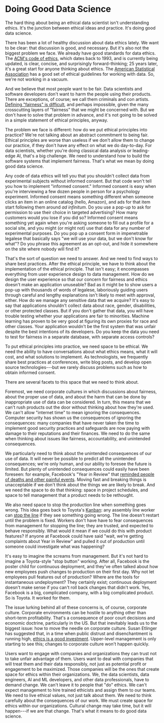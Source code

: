 
Doing Good Data Science
=======================

The hard thing about being an ethical data scientist isn't understanding
ethics. It's the junction between ethical ideas and practice. It's doing
good data science.

There has been a lot of healthy discussion about data ethics lately. We
want to be clear: that discussion is good, and necessary. But it's also
not the biggest problem we face. We already have good standards for data
ethics. The [ACM's code of ethics](http://bit.ly/2zUY4E7), which dates
back to 1993, and is currently being updated, is clear, concise, and
surprisingly forward-thinking; 25 years later, it's a great start for
anyone thinking about ethics. The [American Statistical
Association](http://bit.ly/2mzaMPw) has a good set of ethical guidelines
for working with data. So, we're not working in a vacuum.

And we believe that most people want to be fair. Data scientists and
software developers don't want to harm the people using their products.
There are exceptions, of course; we call them criminals and con artists.
[Defining "fairness" is
difficult](http://bit.ly/problem-build-fair-sys), and perhaps
impossible, given the many crosscutting layers of "fairness" that we
might be concerned with. But we don't have to solve that problem in
advance, and it's not going to be solved in a simple statement of
ethical principles, anyway.

The problem we face is different: how do we put ethical principles into
practice? We're not talking about an abstract commitment to being fair.
Ethical principles are worse than useless if we don't allow them to
change our practice, if they don't have any effect on what we do
day-to-day. For data scientists, whether you're doing classical data
analysis or leading-edge AI, that's a big challenge. We need to
understand how to build the software systems that implement fairness.
That's what we mean by doing good data science.

Any code of data ethics will tell you that you shouldn't collect data
from experimental subjects without informed consent. But that code won't
tell you how to implement "informed consent." Informed consent is easy
when you're interviewing a few dozen people in person for a psychology
experiment. Informed consent means something different when someone
clicks an item in an online catalog (hello, Amazon), and ads for that
item start following them around *ad infinitum*. Do you use a pop-up to
ask for permission to use their choice in targeted advertising? How many
customers would you lose if you did so? Informed consent means something
yet again when you're asking someone to fill out a profile for a social
site, and you might (or might not) use that data for any number of
experimental purposes. Do you pop up a consent form in impenetrable
legalese that basically says "we will use your data, but we don't know
for what"? Do you phrase this agreement as an opt-out, and hide it
somewhere on the site where nobody will find it?

That's the sort of question we need to answer. And we need to find ways
to share best practices. After the ethical principle, we have to think
about the implementation of the ethical principle. That isn't easy; it
encompasses everything from user experience design to data management.
How do we design the user experience so that our concern for fairness
and ethics doesn't make an application unuseable? Bad as it might be to
show users a pop-up with thousands of words of legalese, laboriously
guiding users through careful and lengthy explanations isn't likely to
meet with approval, either. How do we manage any sensitive data that we
acquire? It's easy to say that applications shouldn't collect data about
race, gender, disabilities, or other protected classes. But if you don't
gather that data, you will have trouble testing whether your
applications are fair to minorities. Machine learning has proven to be
very good at figuring its own proxies for race and other classes. Your
application wouldn't be the first system that was unfair despite the
best intentions of its developers. Do you keep the data you need to test
for fairness in a separate database, with separate access controls?

To put ethical principles into practice, we need space to be ethical. We
need the ability to have conversations about what ethics means, what it
will cost, and what solutions to implement. As technologists, we
frequently share best practices at conferences, write blog posts, and
develop open source technologies---but we rarely discuss problems such
as how to obtain informed consent.

There are several facets to this space that we need to think about.

Foremost, we need corporate cultures in which discussions about
fairness, about the proper use of data, and about the harm that can be
done by inappropriate use of data can be considered. In turn, this means
that we can't rush products out the door without thinking about how
they're used. We can't allow "internet time" to mean ignoring the
consequences. Computer security has shown us the consequences of
ignoring the consequences: many companies that have never taken the time
to implement good security practices and safeguards are now paying with
damage to their reputations and their finances. We need to do the same
when thinking about issues like fairness, accountability, and unintended
consequences.

We particularly need to think about the unintended consequences of our
use of data. It will never be possible to predict all the unintended
consequences; we're only human, and our ability to foresee the future is
limited. But plenty of unintended consequences could easily have been
foreseen: for example, Facebook's "Year in Review" that [reminded people
of deaths and other painful events](http://bit.ly/2JJBaPI). Moving fast
and breaking things is unacceptable if we don't think about the things
we are likely to break. And we need the space to do that thinking: space
in project schedules, and space to tell management that a product needs
to be rethought.

We also need space to stop the production line when something goes
wrong. This idea goes back to Toyota's
[Kanban](https://en.wikipedia.org/wiki/Kanban): any assembly line worker
can [stop the line](https://en.wikipedia.org/wiki/Autonomation) if they
see something going wrong. The line doesn't restart until the problem is
fixed. Workers don't have have to fear consequences from management for
stopping the line; they are trusted, and expected to behave responsibly.
What would it mean if we could do this with product features? If anyone
at Facebook could have said "wait, we're getting complaints about Year
in Review" and pulled it out of production until someone could
investigate what was happening?

It's easy to imagine the screams from management. But it's not hard to
imagine a Toyota-style "stop button" working. After all, Facebook is the
poster child for continuous deployment, and they've often talked about
how new employees push changes to production on their first day. Why not
let employees pull features out of production? Where are the tools for
instantaneous undeployment? They certainly exist; continuous deployment
doesn't make sense if you can't roll back changes that didn't work. Yes,
Facebook is a big, complicated company, with a big complicated product.
So is Toyota. It worked for them.

The issue lurking behind all of these concerns is, of course, corporate
culture. Corporate environments can be hostile to anything other than
short-term profitability. That's a consequence of poor court decisions
and economic doctrine, particularly in the US. But that inevitably leads
us to the biggest issue: how to move the needle on corporate culture.
Susan Etlinger has suggested that, in a time when public distrust and
disenchantment is running high, [ethics is a good
investment](http://bit.ly/2O4Iuc1). Upper-level management is only
starting to see this; changes to corporate culture won't happen quickly.

Users want to engage with companies and organizations they can trust not
to take unfair advantage of them. Users want to deal with companies that
will treat them and their data responsibly, not just as potential profit
or engagement to be maximized. Those companies will be the ones that
create space for ethics within their organizations. We, the data
scientists, data engineers, AI and ML developers, and other data
professionals, have to demand change. We can't leave it to people that
"do" ethics. We can't expect management to hire trained ethicists and
assign them to our teams. We need to live ethical values, not just talk
about them. We need to think carefully about the consequences of our
work. We must create space for ethics within our organizations. Cultural
change may take time, but it will happen---if we are that change. That's
what it means to do good data science.

